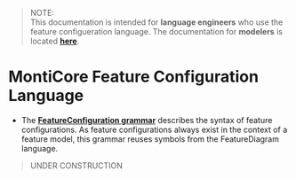 <!-- (c) https://github.com/MontiCore/monticore -->
[Readme]: ../../../../README.md
[Grammar]: FeatureConfiguration.mc4
[fdstc]: ../java/featureconfiguration/_symboltable/FeatureConfigurationSymbolTableCreator.java
[HasTreeShape]: ../java/featurediagram/_cocos/HasTreeShape.java

> NOTE: <br>
This documentation is intended for  **language engineers** who use the feature 
configueration language. The documentation for **modelers** is located 
**[here][Readme]**. 

# MontiCore Feature Configuration Language

* The **[FeatureConfiguration grammar][Grammar]** describes the syntax
of feature configurations. As feature configurations always exist in the context of a feature model, this 
grammar reuses symbols from the FeatureDiagram language.

> UNDER CONSTRUCTION

<!--
- Pro Sprache soll eine eigene *.md Datei zu Dokumentationszwecken erstellt werden 

  - Die *.md Datei zur Dokumentation soll wie die Kerngrammatik heißen (wie die wichtigste Grammatik unter den Grammatiken der Sprache)

  - Diese Dokumentation dient nicht dazu, um Modellierern die Sprachen zu erklären, sondern um eine Dokumentation für Sprachentwickler bereitzustellen 

  - Für die Dokumentation, die an Modellierer gerichtet ist: individuell eine eigene geeignete Form nutzen

  - Die Grammatiken dokumentieren die abstrakte Syntax und die Symboltabelle

  - In der Grammatik sollen unter anderem Kommentare eingebaut werden, die z.B. Designentscheidungen begründen

  

- Inhalt der detaillierten Sprachdokus (Für Sprachentwickler): 

  - Zweck der Sprache

  - Durch welche handgeschriebenen Klassen wurde die abstrakte Syntax erweitert?

  - Was sind die wichtigsten (handgeschriebenen) internen Funktionalitäten 

    (Funktionen, die auf der abstrakten Syntax Informationen berechnen oder die abstrakte Syntax modifizieren), 

    z.B. Trafos, Symboltabellenberechnungen, CoCo checks

  - Welche Erweiterungspunkte für die Syntax sind vorgesehen? 

    (z.B. in Form von Top-Mechanismus/Pattern zur Erweiterung)

  - Welche Generatorfunktionalitäten existieren?

    (z.B. PrettyPrinter)

  - Welche Erweiterungspunkte für Generatoren sind vorgesehen?

  - Verwandte Sprachen/ benutzte Sprachen (wie?, weshalb?, warum?)
-->